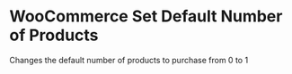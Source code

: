 # WooCommerce Set Default Number of Products
Changes the default number of products to purchase from 0 to 1